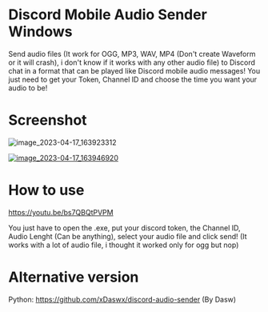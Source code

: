 # Discord Mobile Audio Sender Windows
Send audio files (It work for OGG, MP3, WAV, MP4 (Don't create Waveform or it will crash), i don't know if it works with any other audio file) to Discord chat in a format that can be played like Discord mobile audio messages!
You just need to get your Token, Channel ID and choose the time you want your audio to be!

# Screenshot

![image_2023-04-17_163923312](https://user-images.githubusercontent.com/34484331/232519889-46742c18-9f18-4935-a251-9e0c27a57ba7.png)

[
![image_2023-04-17_163946920](https://user-images.githubusercontent.com/34484331/232520007-4750c3cb-0c97-43da-990e-7233a58c393d.png)
](url)

# How to use
https://youtu.be/bs7QBQtPVPM

You just have to open the .exe, put your discord token, the Channel ID, Audio Lenght (Can be anything), select your audio file and click send!
(It works with a lot of audio file, i thought it worked only for ogg but nop)



# Alternative version
Python: https://github.com/xDaswx/discord-audio-sender (By Dasw)
